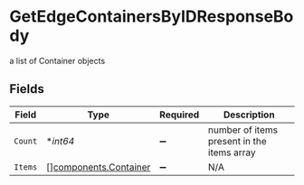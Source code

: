 # GetEdgeContainersByIDResponseBody

a list of Container objects


## Fields

| Field                                                          | Type                                                           | Required                                                       | Description                                                    |
| -------------------------------------------------------------- | -------------------------------------------------------------- | -------------------------------------------------------------- | -------------------------------------------------------------- |
| `Count`                                                        | **int64*                                                       | :heavy_minus_sign:                                             | number of items present in the items array                     |
| `Items`                                                        | [][components.Container](../../models/components/container.md) | :heavy_minus_sign:                                             | N/A                                                            |